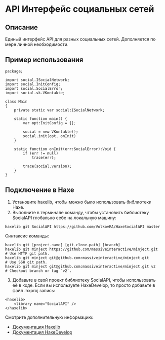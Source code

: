 # API Интерфейс cоциальных сетей

Описание
------------------------------

Единый интерфейс API для разных социальных сетей.
Дополняется по мере личной необходимости.

Пример использования
------------------------------
```
package;

import social.ISocialNetwork;
import social.InitConfig;
import social.SocialError;
import social.vk.VKontakte;

class Main 
{
	private static var social:ISocialNetwork;
	
	static function main() {
		var opt:InitConfig = {};
		
		social = new VKontakte();
		social.init(opt, onInit)
	}
	
	static function onInit(err:SocialError):Void {
		if (err != null)
			trace(err);
		
		trace(social.version);
	}
}
```

Подключение в Haxe
------------------------------

1. Установите haxelib, чтобы можно было использовать библиотеки Haxe.
2. Выполните в терминале команду, чтобы установить библиотеку SocialAPI глобально себе на локальную машину:
```
haxelib git SocialAPI https://github.com/VolkovRA/HaxeSocialAPI master
```
Синтаксис команды:
```
haxelib git [project-name] [git-clone-path] [branch]
haxelib git minject https://github.com/massiveinteractive/minject.git         # Use HTTP git path.
haxelib git minject git@github.com:massiveinteractive/minject.git             # Use SSH git path.
haxelib git minject git@github.com:massiveinteractive/minject.git v2          # Checkout branch or tag `v2`.
```
3. Добавьте в свой проект библиотеку SocialAPI, чтобы использовать её в коде. Если вы используете HaxeDevelop, то просто добавьте в файл .hxproj запись:
```
<haxelib>
	<library name="SocialAPI" />
</haxelib>
```

Смотрите дополнительную информацию:
 * [Документация Haxelib](https://lib.haxe.org/documentation/using-haxelib/ "Using Haxelib")
 * [Документация HaxeDevelop](https://haxedevelop.org/configure-haxe.html "Configure Haxe")